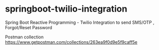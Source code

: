 # springboot-twilio-integration
Spring Boot Reactive  Programming - Twilio Integration to send SMS/OTP , Forgot/Reset Password


Postman collection
https://www.getpostman.com/collections/263ea9f0d9e5f9caff5e
